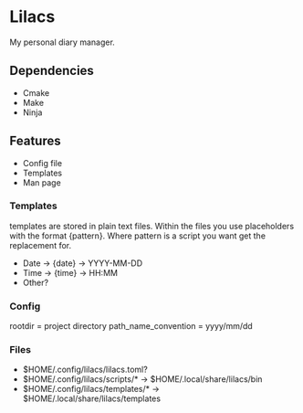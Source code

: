 # Lilacs
My personal diary manager.

## Dependencies
- Cmake
- Make
- Ninja

## Features
- Config file
- Templates
- Man page

### Templates
templates are stored in plain text files. Within the files you use placeholders with the format {pattern}.
Where pattern is a script you want get the replacement for.
- Date -> {date} -> YYYY-MM-DD
- Time -> {time} -> HH:MM
- Other?

### Config
rootdir = project directory
path_name_convention = yyyy/mm/dd

### Files
- $HOME/.config/lilacs/lilacs.toml?
- $HOME/.config/lilacs/scripts/* -> $HOME/.local/share/lilacs/bin
- $HOME/.config/lilacs/templates/* -> $HOME/.local/share/lilacs/templates

